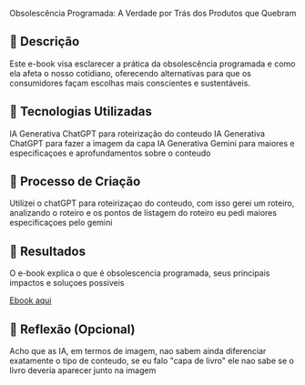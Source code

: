 Obsolescência Programada: A Verdade por Trás dos Produtos que Quebram

## 📒 Descrição

Este e-book visa esclarecer a prática da obsolescência programada e como ela afeta o nosso cotidiano, oferecendo alternativas para que os consumidores façam escolhas mais conscientes e sustentáveis.

## 🤖 Tecnologias Utilizadas
IA Generativa ChatGPT para roteirização do conteudo
IA Generativa ChatGPT para fazer a imagem da capa
IA Generativa Gemini para maiores e especificaçoes e aprofundamentos sobre o conteudo

## 🧐 Processo de Criação
Utilizei o chatGPT para roteirizaçao do conteudo, com isso gerei um roteiro, analizando o roteiro e os pontos de listagem do roteiro eu pedi maiores especificaçoes pelo gemini

## 🚀 Resultados


O e-book explica o que é obsolescencia programada, seus principais impactos e soluçoes possiveis

[Ebook aqui](/plannedObsolecence.pdf)

## 💭 Reflexão (Opcional)

Acho que as IA, em termos de imagem, nao sabem ainda diferenciar exatamente o tipo de conteudo, se eu falo "capa de livro" ele nao sabe se o livro deveria aparecer junto na imagem 

